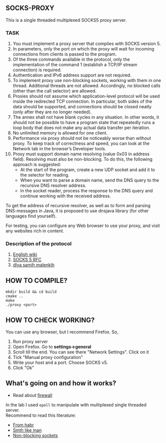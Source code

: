 ## SOCKS-PROXY  

This is a single threaded multiplexed SOCKS5 proxy server.  

### TASK  
1. You must implement a proxy server that complies with SOCKS version 5.  
2. In parameters, only the port on which the proxy will wait for incoming connections from clients is passed to the program.  
3. Of the three commands available in the protocol, only the implementation of the command 1 (establish a TCP/IP stream connection) is required.   
4. Authentication and IPv6 address support are not required.   
5. To implement proxy use non-blocking sockets, working with them in one thread. Additional threads are not allowed. Accordingly, no blocked calls (other than the call selector) are allowed.  
6. Proxies should not assume which application-level protocol will be used inside the redirected TCP connection. In particular, both sides of the data should be supported, and connections should be closed neatly (only after they are no longer needed).   
7. The annex shall not have blank cycles in any situation. In other words, it should not be possible to have a program state that repeatedly runs a loop body that does not make any actual data transfer per iteration.   
8. No unlimited memory is allowed for one client. 
9. Performance via proxy should not be noticeably worse than without proxy. To keep track of correctness and speed, you can look at the Network tab in the browser’s Developer tools.  
10. Proxy must support domain name resolving (value 0x03 in address field). Resolving must also be non-blocking. To do this, the following approach is suggested:
	-  At the start of the program, create a new UDP socket and add it to the selector for reading.  
	- When you want to parse a domain name, send the DNS query to the recursive DNS resolver address. 
	- In the socket reader, process the response to the DNS query and continue working with the received address.  

To get the address of recursive resolver, as well as to form and parsing DNS-messages in Java, it is proposed to use dnsjava library (for other languages find yourself).  

For testing, you can configure any Web browser to use your proxy, and visit any websites rich in content.  

### Description of the protocol  
1. [English wiki](https://en.wikipedia.org/wiki/SOCKS)  
2. [SOCKS 5 RFC](https://www.ietf.org/rfc/rfc1928.replayClientt) 
3. [dlya samih malenkih](http://fit.ippolitov.me/CN_2/2023/socks.jpg)  

## HOW TO COMPILE?
```
mkdir build && cd build  
cmake ..  
make  
./proxy <port>  
```

## HOW TO CHECK WORKING?  
You can use any browser, but I recommend Firefox. So,  
1. Run proxy server
2. Open Firefox. Go to __settings->general__
3. Scroll till the end. You can see there "Network Settings". Click on it  
4. Tick "Manual proxy configuration"  
5. Write your host and a port. Choose SOCKS v5.  
6. Click "Ok"  

## What's going on and how it works?  
- Read about [firewall](https://ru.wikipedia.org/wiki/%D0%9C%D0%B5%D0%B6%D1%81%D0%B5%D1%82%D0%B5%D0%B2%D0%BE%D0%B9_%D1%8D%D0%BA%D1%80%D0%B0%D0%BD)  

In the lab I used `epoll` to manipulate with multiplexed single threaded server.   
Recommend to read this literature:  
- [From habr](https://habr.com/ru/companies/infopulse/articles/415259/)  
- [Smth like man](https://ru.manpages.org/epoll/7)  
- [Non-blocking sockets](https://www.scottklement.com/rpg/socktut/nonblocking.html)   
